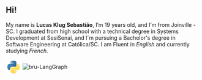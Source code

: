 ## Hi!

My name is **Lucas Klug Sebastião**, I’m 19 years old, and I’m from Joinville - SC. I graduated from high school with a technical degree in Systems Development at SesiSenai, and I´m pursuing a Bachelor's degree in Software Engineering at Católica/SC. I am Fluent in *English* and currently studying *French*.


<div style="display: inline_block">
<img align="center" alt="bru-Python" height="40" width="40" src="https://raw.githubusercontent.com/devicons/devicon/master/icons/python/python-original.svg">
<img align="center" alt="bru-LangGraph" height="50" width="50" src="https://registry.npmmirror.com/@lobehub/icons-static-png/latest/files/dark/langgraph-color.png">
</div>
